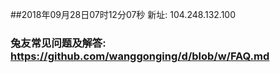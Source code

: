 ##2018年09月28日07时12分07秒 新址: 104.248.132.100
### 兔友常见问题及解答: https://github.com/wanggonging/d/blob/w/FAQ.md
